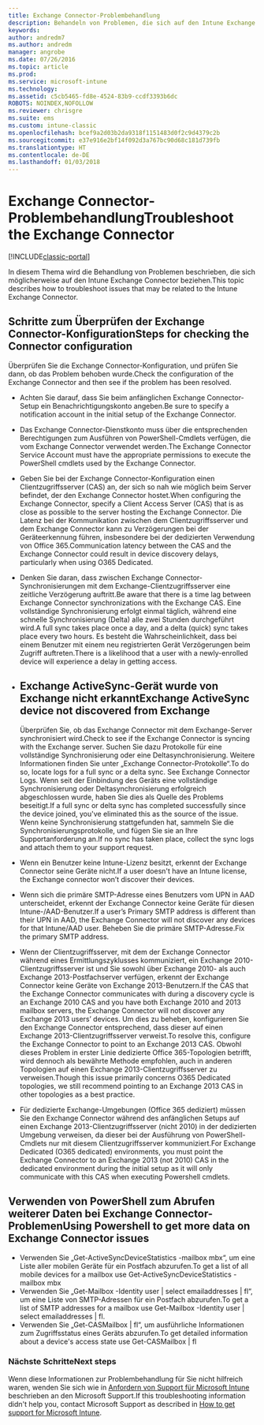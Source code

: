 ```yaml
---
title: Exchange Connector-Problembehandlung
description: Behandeln von Problemen, die sich auf den Intune Exchange Connector beziehen.
keywords: 
author: andredm7
ms.author: andredm
manager: angrobe
ms.date: 07/26/2016
ms.topic: article
ms.prod: 
ms.service: microsoft-intune
ms.technology: 
ms.assetid: c5cb5465-fd8e-4524-83b9-ccdf3393b6dc
ROBOTS: NOINDEX,NOFOLLOW
ms.reviewer: chrisgre
ms.suite: ems
ms.custom: intune-classic
ms.openlocfilehash: bcef9a2d03b2da9318f1151483d0f2c9d4379c2b
ms.sourcegitcommit: e37e916e2bf14f092d3a767bc90d68c181d739fb
ms.translationtype: HT
ms.contentlocale: de-DE
ms.lasthandoff: 01/03/2018
---
```

# <a name="troubleshoot-the-exchange-connector"></a><span data-ttu-id="7d9ae-103">Exchange Connector-Problembehandlung</span><span class="sxs-lookup"><span data-stu-id="7d9ae-103">Troubleshoot the Exchange Connector</span></span>

[!INCLUDE[classic-portal](../includes/classic-portal.md)]

<span data-ttu-id="7d9ae-104">In diesem Thema wird die Behandlung von Problemen beschrieben, die sich möglicherweise auf den Intune Exchange Connector beziehen.</span><span class="sxs-lookup"><span data-stu-id="7d9ae-104">This topic describes how to troubleshoot issues that may be related to the Intune Exchange Connector.</span></span>

## <a name="steps-for-checking-the-connector-configuration"></a><span data-ttu-id="7d9ae-105">Schritte zum Überprüfen der Exchange Connector-Konfiguration</span><span class="sxs-lookup"><span data-stu-id="7d9ae-105">Steps for checking the Connector configuration</span></span> 

<span data-ttu-id="7d9ae-106">Überprüfen Sie die Exchange Connector-Konfiguration, und prüfen Sie dann, ob das Problem behoben wurde.</span><span class="sxs-lookup"><span data-stu-id="7d9ae-106">Check the configuration of the Exchange Connector and then see if the problem has been resolved.</span></span>

- <span data-ttu-id="7d9ae-107">Achten Sie darauf, dass Sie beim anfänglichen Exchange Connector-Setup ein Benachrichtigungskonto angeben.</span><span class="sxs-lookup"><span data-stu-id="7d9ae-107">Be sure to specify a notification account in the initial setup of the Exchange Connector.</span></span>
- <span data-ttu-id="7d9ae-108">Das Exchange Connector-Dienstkonto muss über die entsprechenden Berechtigungen zum Ausführen von PowerShell-Cmdlets verfügen, die vom Exchange Connector verwendet werden.</span><span class="sxs-lookup"><span data-stu-id="7d9ae-108">The Exchange Connector Service Account must have the appropriate permissions to execute the PowerShell cmdlets used by the Exchange Connector.</span></span>
- <span data-ttu-id="7d9ae-109">Geben Sie bei der Exchange Connector-Konfiguration einen Clientzugriffsserver (CAS) an, der sich so nah wie möglich beim Server befindet, der den Exchange Connector hostet.</span><span class="sxs-lookup"><span data-stu-id="7d9ae-109">When configuring the Exchange Connector, specify a Client Access Server (CAS) that is as close as possible to the server hosting the Exchange Connector.</span></span> <span data-ttu-id="7d9ae-110">Die Latenz bei der Kommunikation zwischen dem Clientzugriffsserver und dem Exchange Connector kann zu Verzögerungen bei der Geräteerkennung führen, insbesondere bei der dedizierten Verwendung von Office 365.</span><span class="sxs-lookup"><span data-stu-id="7d9ae-110">Communication latency between the CAS and the Exchange Connector could result in device discovery delays, particularly when using O365 Dedicated.</span></span>
- <span data-ttu-id="7d9ae-111">Denken Sie daran, dass zwischen Exchange Connector-Synchronisierungen mit dem Exchange-Clientzugriffsserver eine zeitliche Verzögerung auftritt.</span><span class="sxs-lookup"><span data-stu-id="7d9ae-111">Be aware that there is a time lag between Exchange Connector synchronizations with the Exchange CAS.</span></span> <span data-ttu-id="7d9ae-112">Eine vollständige Synchronisierung erfolgt einmal täglich, während eine schnelle Synchronisierung (Delta) alle zwei Stunden durchgeführt wird.</span><span class="sxs-lookup"><span data-stu-id="7d9ae-112">A full sync takes place once a day, and a delta (quick) sync takes place every two hours.</span></span> <span data-ttu-id="7d9ae-113">Es besteht die Wahrscheinlichkeit, dass bei einem Benutzer mit einem neu registrierten Gerät Verzögerungen beim Zugriff auftreten.</span><span class="sxs-lookup"><span data-stu-id="7d9ae-113">There is a likelihood that a user with a newly-enrolled device will experience a delay in getting access.</span></span>
- 
  ## <a name="exchange-activesync-device-not-discovered-from-exchange"></a><span data-ttu-id="7d9ae-114">Exchange ActiveSync-Gerät wurde von Exchange nicht erkannt</span><span class="sxs-lookup"><span data-stu-id="7d9ae-114">Exchange ActiveSync device not discovered from Exchange</span></span>
  <span data-ttu-id="7d9ae-115">Überprüfen Sie, ob das Exchange Connector mit dem Exchange-Server synchronisiert wird.</span><span class="sxs-lookup"><span data-stu-id="7d9ae-115">Check to see if the Exchange Connector is syncing with the Exchange server.</span></span> <span data-ttu-id="7d9ae-116">Suchen Sie dazu Protokolle für eine vollständige Synchronisierung oder eine Deltasynchronisierung. Weitere Informationen finden Sie unter „Exchange Connector-Protokolle“.</span><span class="sxs-lookup"><span data-stu-id="7d9ae-116">To do so, locate logs for a full sync or a delta sync. See Exchange Connector Logs.</span></span> <span data-ttu-id="7d9ae-117">Wenn seit der Einbindung des Geräts eine vollständige Synchronisierung oder Deltasynchronisierung erfolgreich abgeschlossen wurde, haben Sie dies als Quelle des Problems beseitigt.</span><span class="sxs-lookup"><span data-stu-id="7d9ae-117">If a full sync or delta sync has completed successfully since the device joined, you've eliminated this as the source of the issue.</span></span> <span data-ttu-id="7d9ae-118">Wenn keine Synchronisierung stattgefunden hat, sammeln Sie die Synchronisierungsprotokolle, und fügen Sie sie an Ihre Supportanforderung an.</span><span class="sxs-lookup"><span data-stu-id="7d9ae-118">If no sync has taken place, collect the sync logs and attach them to your support request.</span></span>

- <span data-ttu-id="7d9ae-119">Wenn ein Benutzer keine Intune-Lizenz besitzt, erkennt der Exchange Connector seine Geräte nicht.</span><span class="sxs-lookup"><span data-stu-id="7d9ae-119">If a user doesn't have an Intune license, the Exchange connector won’t discover their devices.</span></span>
- <span data-ttu-id="7d9ae-120">Wenn sich die primäre SMTP-Adresse eines Benutzers vom UPN in AAD unterscheidet, erkennt der Exchange Connector keine Geräte für diesen Intune-/AAD-Benutzer.</span><span class="sxs-lookup"><span data-stu-id="7d9ae-120">If a user’s Primary SMTP address is different than their UPN in AAD, the Exchange Connector will not discover any devices for that Intune/AAD user.</span></span> <span data-ttu-id="7d9ae-121">Beheben Sie die primäre SMTP-Adresse.</span><span class="sxs-lookup"><span data-stu-id="7d9ae-121">Fix the primary SMTP address.</span></span>
- <span data-ttu-id="7d9ae-122">Wenn der Clientzugriffsserver, mit dem der Exchange Connector während eines Ermittlungszyklusses kommuniziert, ein Exchange 2010-Clientzugriffsserver ist und Sie sowohl über Exchange 2010- als auch Exchange 2013-Postfachserver verfügen, erkennt der Exchange Connector keine Geräte von Exchange 2013-Benutzern.</span><span class="sxs-lookup"><span data-stu-id="7d9ae-122">If the CAS that the Exchange Connector communicates with during a discovery cycle is an Exchange 2010 CAS and you have both Exchange 2010 and 2013 mailbox servers, the Exchange Connector will not discover any Exchange 2013 users’ devices.</span></span> <span data-ttu-id="7d9ae-123">Um dies zu beheben, konfigurieren Sie den Exchange Connector entsprechend, dass dieser auf einen Exchange 2013-Clientzugriffsserver verweist.</span><span class="sxs-lookup"><span data-stu-id="7d9ae-123">To resolve this, configure the Exchange Connector to point to an Exchange 2013 CAS.</span></span>  <span data-ttu-id="7d9ae-124">Obwohl dieses Problem in erster Linie dedizierte Office 365-Topologien betrifft, wird dennoch als bewährte Methode empfohlen, auch in anderen Topologien auf einen Exchange 2013-Clientzugriffsserver zu verweisen.</span><span class="sxs-lookup"><span data-stu-id="7d9ae-124">Though this issue primarily concerns O365 Dedicated topologies, we still recommend pointing to an Exchange 2013 CAS in other topologies as a best practice.</span></span>
- <span data-ttu-id="7d9ae-125">Für dedizierte Exchange-Umgebungen (Office 365 dediziert) müssen Sie den Exchange Connector während des anfänglichen Setups auf einen Exchange 2013-Clientzugriffsserver (nicht 2010) in der dedizierten Umgebung verweisen, da dieser bei der Ausführung von PowerShell-Cmdlets nur mit diesem Clientzugriffsserver kommuniziert.</span><span class="sxs-lookup"><span data-stu-id="7d9ae-125">For Exchange Dedicated (O365 dedicated) environments, you must point the Exchange Connector to an Exchange 2013 (not 2010) CAS in the dedicated environment during the initial setup as it will only communicate with this CAS when executing Powershell cmdlets.</span></span>


## <a name="using-powershell-to-get-more-data-on-exchange-connector-issues"></a><span data-ttu-id="7d9ae-126">Verwenden von PowerShell zum Abrufen weiterer Daten bei Exchange Connector-Problemen</span><span class="sxs-lookup"><span data-stu-id="7d9ae-126">Using Powershell to get more data on Exchange Connector issues</span></span>
- <span data-ttu-id="7d9ae-127">Verwenden Sie „Get-ActiveSyncDeviceStatistics -mailbox mbx“, um eine Liste aller mobilen Geräte für ein Postfach abzurufen.</span><span class="sxs-lookup"><span data-stu-id="7d9ae-127">To get a list of all mobile devices for a mailbox use Get-ActiveSyncDeviceStatistics -mailbox mbx</span></span>
- <span data-ttu-id="7d9ae-128">Verwenden Sie „Get-Mailbox -Identity user | select emailaddresses | fl“, um eine Liste von SMTP-Adressen für ein Postfach abzurufen.</span><span class="sxs-lookup"><span data-stu-id="7d9ae-128">To get a list of SMTP addresses for a mailbox use Get-Mailbox -Identity user | select emailaddresses | fl.</span></span>
- <span data-ttu-id="7d9ae-129">Verwenden Sie „Get-CASMailbox <upn> | fl“, um ausführliche Informationen zum Zugriffsstatus eines Geräts abzurufen.</span><span class="sxs-lookup"><span data-stu-id="7d9ae-129">To get detailed information about a device's access state use Get-CASMailbox <upn> | fl</span></span>

### <a name="next-steps"></a><span data-ttu-id="7d9ae-130">Nächste Schritte</span><span class="sxs-lookup"><span data-stu-id="7d9ae-130">Next steps</span></span>
<span data-ttu-id="7d9ae-131">Wenn diese Informationen zur Problembehandlung für Sie nicht hilfreich waren, wenden Sie sich wie in [Anfordern von Support für Microsoft Intune](how-to-get-support-for-microsoft-intune.md) beschrieben an den Microsoft Support.</span><span class="sxs-lookup"><span data-stu-id="7d9ae-131">If this troubleshooting information didn't help you, contact Microsoft Support as described in [How to get support for Microsoft Intune](how-to-get-support-for-microsoft-intune.md).</span></span>
